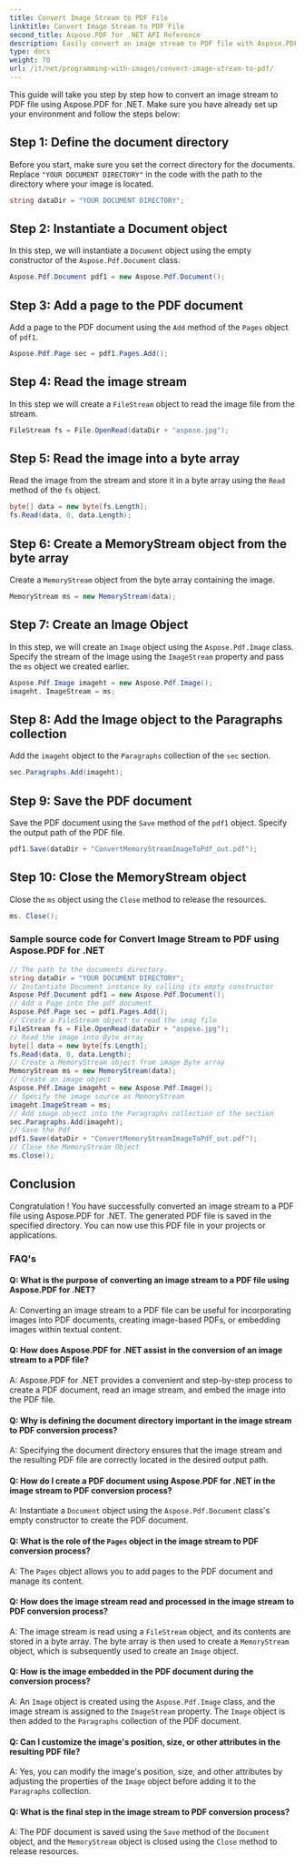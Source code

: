 ```yaml
---
title: Convert Image Stream to PDF File
linktitle: Convert Image Stream to PDF File
second_title: Aspose.PDF for .NET API Reference
description: Easily convert an image stream to PDF file with Aspose.PDF for .NET.
type: docs
weight: 70
url: /it/net/programming-with-images/convert-image-stream-to-pdf/
---
```

This guide will take you step by step how to convert an image stream to PDF file using Aspose.PDF for .NET. Make sure you have already set up your environment and follow the steps below:

## Step 1: Define the document directory

Before you start, make sure you set the correct directory for the documents. Replace `"YOUR DOCUMENT DIRECTORY"` in the code with the path to the directory where your image is located.

```csharp
string dataDir = "YOUR DOCUMENT DIRECTORY";
```

## Step 2: Instantiate a Document object

In this step, we will instantiate a `Document` object using the empty constructor of the `Aspose.Pdf.Document` class.

```csharp
Aspose.Pdf.Document pdf1 = new Aspose.Pdf.Document();
```

## Step 3: Add a page to the PDF document

Add a page to the PDF document using the `Add` method of the `Pages` object of `pdf1`.

```csharp
Aspose.Pdf.Page sec = pdf1.Pages.Add();
```

## Step 4: Read the image stream

In this step we will create a `FileStream` object to read the image file from the stream.

```csharp
FileStream fs = File.OpenRead(dataDir + "aspose.jpg");
```

## Step 5: Read the image into a byte array

Read the image from the stream and store it in a byte array using the `Read` method of the `fs` object.

```csharp
byte[] data = new byte[fs.Length];
fs.Read(data, 0, data.Length);
```

## Step 6: Create a MemoryStream object from the byte array

Create a `MemoryStream` object from the byte array containing the image.

```csharp
MemoryStream ms = new MemoryStream(data);
```

## Step 7: Create an Image Object

In this step, we will create an `Image` object using the `Aspose.Pdf.Image` class. Specify the stream of the image using the `ImageStream` property and pass the `ms` object we created earlier.

```csharp
Aspose.Pdf.Image imageht = new Aspose.Pdf.Image();
imageht. ImageStream = ms;
```

## Step 8: Add the Image object to the Paragraphs collection

Add the `imageht` object to the `Paragraphs` collection of the `sec` section.

```csharp
sec.Paragraphs.Add(imageht);
```

## Step 9: Save the PDF document

Save the PDF document using the `Save` method of the `pdf1` object. Specify the output path of the PDF file.

```csharp
pdf1.Save(dataDir + "ConvertMemoryStreamImageToPdf_out.pdf");
```

## Step 10: Close the MemoryStream object

Close the `ms` object using the `Close` method to release the resources.

```csharp
ms. Close();
```

### Sample source code for Convert Image Stream to PDF using Aspose.PDF for .NET 
```csharp
// The path to the documents directory.
string dataDir = "YOUR DOCUMENT DIRECTORY";
// Instantiate Document instance by calling its empty constructor
Aspose.Pdf.Document pdf1 = new Aspose.Pdf.Document();
// Add a Page into the pdf document
Aspose.Pdf.Page sec = pdf1.Pages.Add();
// Create a FileStream object to read the imag file
FileStream fs = File.OpenRead(dataDir + "aspose.jpg");
// Read the image into Byte array
byte[] data = new byte[fs.Length];
fs.Read(data, 0, data.Length);
// Create a MemoryStream object from image Byte array
MemoryStream ms = new MemoryStream(data);
// Create an image object
Aspose.Pdf.Image imageht = new Aspose.Pdf.Image();
// Specify the image source as MemoryStream
imageht.ImageStream = ms;
// Add image object into the Paragraphs collection of the section
sec.Paragraphs.Add(imageht);
// Save the Pdf
pdf1.Save(dataDir + "ConvertMemoryStreamImageToPdf_out.pdf");
// Close the MemoryStream Object
ms.Close();
```

## Conclusion

Congratulation ! You have successfully converted an image stream to a PDF file using Aspose.PDF for .NET. The generated PDF file is saved in the specified directory. You can now use this PDF file in your projects or applications.

### FAQ's

#### Q: What is the purpose of converting an image stream to a PDF file using Aspose.PDF for .NET?

A: Converting an image stream to a PDF file can be useful for incorporating images into PDF documents, creating image-based PDFs, or embedding images within textual content.

#### Q: How does Aspose.PDF for .NET assist in the conversion of an image stream to a PDF file?

A: Aspose.PDF for .NET provides a convenient and step-by-step process to create a PDF document, read an image stream, and embed the image into the PDF file.

#### Q: Why is defining the document directory important in the image stream to PDF conversion process?

A: Specifying the document directory ensures that the image stream and the resulting PDF file are correctly located in the desired output path.

#### Q: How do I create a PDF document using Aspose.PDF for .NET in the image stream to PDF conversion process?

A: Instantiate a `Document` object using the `Aspose.Pdf.Document` class's empty constructor to create the PDF document.

#### Q: What is the role of the `Pages` object in the image stream to PDF conversion process?

A: The `Pages` object allows you to add pages to the PDF document and manage its content.

#### Q: How does the image stream read and processed in the image stream to PDF conversion process?

A: The image stream is read using a `FileStream` object, and its contents are stored in a byte array. The byte array is then used to create a `MemoryStream` object, which is subsequently used to create an `Image` object.

#### Q: How is the image embedded in the PDF document during the conversion process?

A: An `Image` object is created using the `Aspose.Pdf.Image` class, and the image stream is assigned to the `ImageStream` property. The `Image` object is then added to the `Paragraphs` collection of the PDF document.

#### Q: Can I customize the image's position, size, or other attributes in the resulting PDF file?

A: Yes, you can modify the image's position, size, and other attributes by adjusting the properties of the `Image` object before adding it to the `Paragraphs` collection.

#### Q: What is the final step in the image stream to PDF conversion process?

A: The PDF document is saved using the `Save` method of the `Document` object, and the `MemoryStream` object is closed using the `Close` method to release resources.